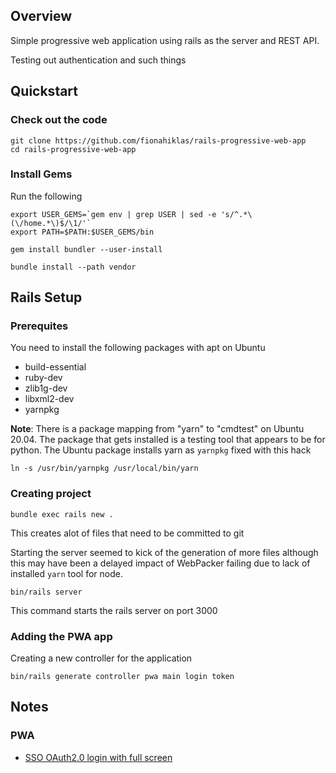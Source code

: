 ## Overview 

Simple progressive web application using rails as the server and 
REST API.

Testing out authentication and such things

## Quickstart

### Check out the code

```
git clone https://github.com/fionahiklas/rails-progressive-web-app
cd rails-progressive-web-app
```

### Install Gems

Run the following

```
export USER_GEMS=`gem env | grep USER | sed -e 's/^.*\(\/home.*\)$/\1/'`
export PATH=$PATH:$USER_GEMS/bin

gem install bundler --user-install

bundle install --path vendor
```





## Rails Setup

### Prerequites 

You need to install the following packages with apt on Ubuntu
 
* build-essential
* ruby-dev
* zlib1g-dev
* libxml2-dev
* yarnpkg
 
__Note__: There is a package mapping from "yarn" to "cmdtest" on Ubuntu 20.04.  The package that gets installed is
a testing tool that appears to be for python.  The Ubuntu package installs yarn as `yarnpkg` fixed with this hack

```
ln -s /usr/bin/yarnpkg /usr/local/bin/yarn
```


### Creating project

```
bundle exec rails new .
```

This creates alot of files that need to be committed to git

Starting the server seemed to kick of the generation of more files although this may have been a delayed impact of
WebPacker failing due to lack of installed `yarn` tool for node.

```
bin/rails server
```

This command starts the rails server on port 3000


### Adding the PWA app

Creating a new controller for the application

```
bin/rails generate controller pwa main login token
```


## Notes

### PWA

* [SSO OAuth2.0 login with full screen](https://medium.com/@jonnykalambay/progressive-web-apps-with-oauth-dont-repeat-my-mistake-16a4063ce113)





 


